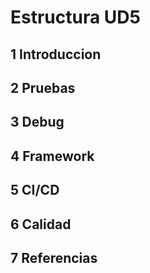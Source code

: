 # Estructura UD5

## **1 Introduccion**

## **2 Pruebas**

## **3 Debug**

## **4 Framework**

## **5 CI/CD**

## **6 Calidad**

## **7 Referencias**
